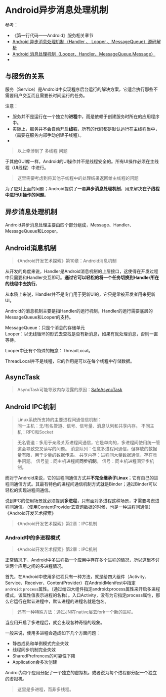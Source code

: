 # Android异步消息处理机制

参考：  

- 《第一行代码——Android》服务相关章节  
- [Android 异步消息处理机制（Handler 、 Looper 、MessageQueue）源码解析](http://blog.csdn.net/amazing7/article/details/51424038)  
- [Android 消息处理机制（Looper、Handler、MessageQueue,Message）](http://www.jianshu.com/p/02962454adf7)  
-


## 与服务的关系
服务（Service）是Android中实现程序后台运行的解决方案，它适合执行那些不需要用户交互而且需要长时间运行的任务。

注意：

- 服务并不是运行在一个独立的**进程**中，而是依赖于创建服务时所在的应用程序中。
- 实际上，服务并不会自动开启**线程**，所有的代码都是默认运行在主线程当中，（需要在服务内部手动创建子线程）。
-


> 以上牵涉到了 多线程 问题


于其他GUI库一样，Android的UI操作并不是线程安全的。所有UI操作必须在主线程（UI线程）中进行。

> 这里需要考虑到将其他子线程中的处理结果返回给主线程的问题



为了应对上面的问题；Android提供了一套**异步消息处理机制**，用来解决**在子线程中进行UI操作的问题**。


## 异步消息处理机制

Android异步消息处理主要由四个部分组成，Message、Handler、MessageQueue和Looper。




## Android消息机制

> 《Android开发艺术探索》第10章：Android消息机制

从开发的角度来说，Handler是Android消息机制的上层接口，这使得在开发过程中只需要和Handler交互即可。**通过它可以轻松的将一个任务切换到Handler所在的线程中去执行**。

从本质上来说，Handler并不是专门用于更新UI的，它只是常被开发者用来更新UI。

Android的消息机制主要是指Handler的运行机制，Handler的运行需要底层的MessageQueue和Looper的支持。


MessageQueue：只是个消息的存储单元  
Looper：以无线循环的形式去查找是否有新消息，如果有就处理消息，否则一直等待。


Looper中还有个特殊的概念：ThreadLocal。  

ThreadLocal并不是线程，它的作用是可以在每个线程中存储数据。




## AsyncTask






> AsyncTask可能导致内存泄露的原因：[SafeAsyncTask](https://github.com/peerless2012/SafeAsyncTask)  


## Android IPC机制

> Linux系统所支持的主要进程间通信信机制：  
> 同一主机：无/有名管道、信号、信号量、消息队列和共享内存。
> 不同主机：RPC和Socket

> 无名管道：多用于亲缘关系进程间通信，它是单向的，多进程间使用统一管道会导致交叉读写的问题。
> 消息队列：任意多进程间通信，但存放的数据量有限，用于少量的数据传递。
> 共享内存：进程间大量数据通信，存在竞争问题。
> 信号量：同主机进程间**同步机制**。
> 信号：同主机进程间异步机制。

 而对于Android来说，它的进程间通信方式并**不完全继承子Linux**；它有自己的进程间通信方式。其最有特色的进程间通信机制方式就是Binder；通过Binder可以轻松的实现进程间通信。

 说到IPC的使用场景就必须提到**多进程**，只有面对多进程这种场景，才需要考虑进程间通信。（使用ContentProvider去查询数据的时候，也是一种进程间通信） 《Android开发艺术探索》


> 《Android开发艺术探索》第2章：IPC机制


### Android中的多进程模式
> 《Android开发艺术探索》第2章：IPC机制

正常情况下，Android中多进程指一个应用中存在多个进程的情况，所以这里不讨论两个应用之间的多进程情况。

首先，在Android中使用多进程只有一种方法，就是给四大组件（Activity、Service、Receiver、ContentProvider）在AndroidMenifest中指定`android:process`属性。（通过给四大组件指定android:process属性来开启多进程模式，该属性值表示进程的名称）。入口Activity，没有为它指定process属性，那么它运行在默认进程中，默认进程的进程名就是包名。

> 还有一种特殊方法：通过JNI在native层去fork一个新的进程。

当应用开启了多进程后，就会出现各种奇怪的现象。


一般来说，使用多进程会造成如下几个方面问题：  

- 静态成员和单例模式完全失效
- 线程同步机制完全失效
- SharedPrefrences的可靠性下降
- Application会多次创建


Androi为每个应用分配了一个独立的虚拟机，或者说为每个进程都分配一个独立的虚拟机。




> 这里是多进程，而非多线程。



